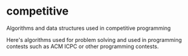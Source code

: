 # competitive
Algorithms and data structures used in competitive programming

Here's algorithms used for problem solving and used in programming contests such as
ACM ICPC or other programming contests.

